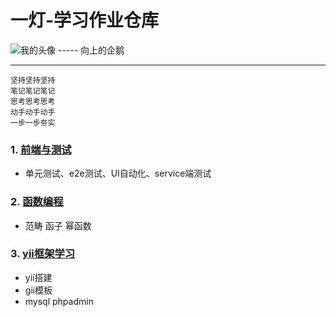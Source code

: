 ﻿# 一灯-学习作业仓库

![我的头像](https://avatars0.githubusercontent.com/u/22883011?s=40&amp;v=4)  ----- 向上的企鹅

---
```
坚持坚持坚持
笔记笔记笔记
思考思考思考
动手动手动手
一步一步夯实
```
### 1. [前端与测试](https://github.com/zhouchangping/taskProject)
- 单元测试、e2e测试、UI自动化、service端测试

### 2. [函数编程](http://www.ruanyifeng.com/blog/2017/02/fp-tutorial.html)
- 范畴 函子 幂函数

### 3. [yii框架学习](https://www.yiichina.com/doc/guide/2.0)
- yii搭建
- gii模板
- mysql phpadmin








